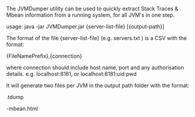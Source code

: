 The JVMDumper utility can be used to quickly extract Stack Traces & Mbean information from a running system, for all JVM's in one step.

usage: java -jar JVMDumper.jar {server-list-file} [{output-path}]

The format of the file {server-list-file} (e.g. servers.txt )  is a CSV with the format:

{FileNamePrefix},{connection}

where connection should include host name, port and any authorisation details. e.g. localhost:8181, or localhost:8181:uid:pwd

It will generate two files per JVM in the output path folder with the format:

<filenamePrefix><host><date>.tdump

<filenamePrefix><host><date>-mbean.html
